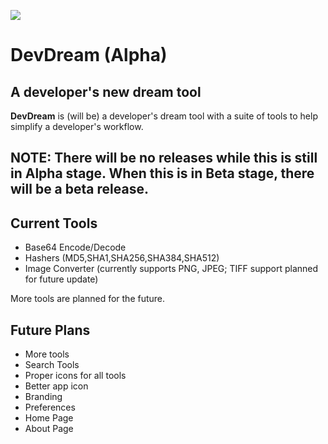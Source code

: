 ![](https://github.com/smattar2020/DevDream/raw/main/DevDream/Assets.xcassets/AppIcon.appiconset/1024.png)

#  DevDream (Alpha)
## A developer's new dream tool

**DevDream** is (will be) a developer's dream tool with a suite of tools to help simplify a developer's workflow.

## NOTE: There will be no releases while this is still in Alpha stage. When this is in Beta stage, there will be a beta release.

## Current Tools
* Base64 Encode/Decode
* Hashers (MD5,SHA1,SHA256,SHA384,SHA512)
* Image Converter (currently supports PNG, JPEG; TIFF support planned for future update)

More tools are planned for the future.

## Future Plans
* More tools
* Search Tools
* Proper icons for all tools
* Better app icon
* Branding
* Preferences
* Home Page
* About Page
